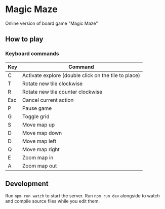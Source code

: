 # Magic Maze
Online version of board game "Magic Maze"

## How to play

### Keyboard commands

| Key | Command |
| --- | --- |
| C | Activate explore (double click on the tile to place) |
| T | Rotate new tile clockwise |
| R | Rotate new tile counter clockwise |
| Esc | Cancel current action |
| P | Pause game |
| G | Toggle grid |
| S | Move map up |
| D | Move map down |
| D | Move map left |
| Q | Move map right |
| E | Zoom map in |
| A | Zoom map out |

## Development

Run `npm run watch` to start the server. Run `npm run dev` alongside to watch and compile source files while you edit them.

